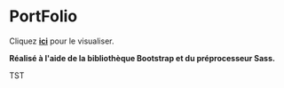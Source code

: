 # PortFolio

Cliquez [**ici**](https://cardinpatson.github.io/PortFolio/) pour le visualiser.

**Réalisé à l'aide de la bibliothèque Bootstrap et du préprocesseur Sass.**

TST
